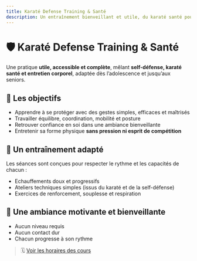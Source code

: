 ```yaml
---
title: Karaté Defense Training & Santé
description: Un entraînement bienveillant et utile, du karaté santé pour adolescents, adultes et seniors.
---
```


# 🛡️ Karaté Defense Training & Santé

Une pratique **utile, accessible et complète**, mêlant **self-défense, karaté santé et entretien corporel**, adaptée dès l’adolescence et jusqu’aux seniors.

## 🎯 Les objectifs

- Apprendre à se protéger avec des gestes simples, efficaces et maîtrisés
- Travailler équilibre, coordination, mobilité et posture
- Retrouver confiance en soi dans une ambiance bienveillante
- Entretenir sa forme physique **sans pression ni esprit de compétition**

## 👥 Un entraînement adapté

Les séances sont conçues pour respecter le rythme et les capacités de chacun :

- Echauffements doux et progressifs
- Ateliers techniques simples (issus du karaté et de la self-défense)
- Exercices de renforcement, souplesse et respiration

## 🌿 Une ambiance motivante et bienveillante

- Aucun niveau requis
- Aucun contact dur
- Chacun progresse à son rythme

> 🗓️ [Voir les horaires des cours](/horaires)